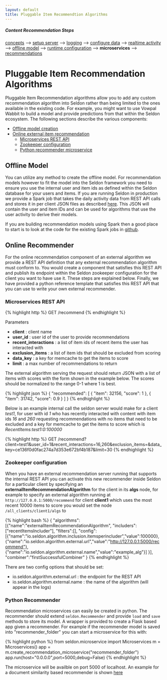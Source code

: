 ```yaml
---
layout: default
title: Pluggable Item Recommendtion Algorithms
---
```


##### Content Recommendation Steps

[concepts](/concepts.html) --> [setup server](/seldon-server-setup.html) --> [logging](/seldon-logging.html) --> [configure data](/item-recommendation-data.html) --> [realtime activity](/realtime-activity-data.html) --> [offline model](/offline-models.html) --> [runtime configuration](/runtime-recommendation.html) --> **microservices** --> [recommendations](api.html)



# Pluggable Item Recommendation Algorithms

Pluggable Item Recommendation algorithms allow you to add any custom recommendation algorithm into Seldon rather than being limited to the ones available in the existing code. For example, you might want to use Vowpal Wabbit to build a model and provide predictions from that within the Seldon ecosystem. The following sections describe the various components:

 * [Offline model creation](#offline-model)
 * [Online external item recommendation](#online-recommendation-model)
   * [Microservices REST API](#recommender-internal-rest-api)
   * [Zookeeper configuration](#recommender-zookeeper-conf)
   * [Python recommender microservice](#recommender-python)

## Offline Model<a name="offline-model"></a>

You can utilize any method to create the offline model. For recommendation models however to fit the model into the Seldon framework you need to ensure you use the internal user and item ids as defined within the Seldon database for your users and items. If you are running Seldon in production we provide a Spark job that takes the daily activity data from REST API calls and stores it in per client JSON files as described [here](spark-models.html#actions). This JSON will contain the user and item IDs and can be used for algorithms that use the user activity to derive their models.

If you are building recommendation models using Spark then a good place to start is to look at the code for the existing Spark jobs in [github](https://github.com/SeldonIO/seldon-server/offline-jobs/spark/).

## Online Recommender<a name="online-recommendation-model"></a>
For the online recommendation component of an external algorithm we provide a REST API definition that any external recommendation algorithm must conform to. You would create a component that satisfies this REST API and publish its endpoint within the Seldon zookeeper configuration for the client you want to have use it. These steps are explained below. Finally, we have provided a python reference template that satisfies this REST API that you can use to write your own external recommender.

### Microservices REST API<a name="recommender-internal-rest-api"></a>

{% highlight http %}
GET     /recommend
{% endhighlight %}	

Parameters

 * **client** : client name
 * **user_id** : user id of the user to provide recommendations
 * **recent_interactions** : a list of item ids of recent items the user has interacted with
 * **exclusion_items** : a list of item ids that should be excluded from scoring
 * **data_key** : a key for memcache to get the items to score
 * **limit** : a max number of recommendations to return

The external algorithm serving the request should return JSON with a list of items with scores with the form shown in the example below. The scores should be normalized to the range 0-1 where 1 is best.

{% highlight json %}
{
  "recommended": [
    {
      "item": 32156,
      "score": 1
    },
    {
      "item": 31742,
      "score": 0.9
    }
  ]
}
{% endhighlight %}	

Below is an example internal call the seldon server would make for a client *test1*, for user with id *1* who has recently interacted with content with item ids *16* and *260* requesting recommendations with no items that need to be excluded and a key for memcache to get the items to score which is *RecentItems:test1:0:100000*

{% highlight http %}
GET /recommend?client=test1&user_id=1&recent_interactions=16,260&exclusion_items=&data_key=ce136f0d0fac274a7d353e672bf4b187&limit=30
{% endhighlight %}	


### Zookeeper configuration<a name="recommender-zookeeper-conf"></a>
When you have an external recommendation server running that supports the internal REST API you can activate this new recommender inside Seldon for a particular client by specifying an **externalItemRecommendationAlgorithm** for the client in its **algs** node, for example to specify an external algorithm running at ```http://127.0.0.1:5000/recommend``` for client **client1** which uses the most recent 10000 items to score you would set the node ```/all_clients/client1/algs``` to 

{% highlight bash %}
{
"algorithms":
	[{"name":"externalItemRecommendationAlgorithm",
	"includers":["recentItemsIncluder"],
	"filters":[],
	"config":[{"name":"io.seldon.algorithm.inclusion.itemsperincluder","value":100000},
		   {"name":"io.seldon.algorithm.external.url","value":"http://127.0.0.1:5000/recommend"},
		   {"name":"io.seldon.algorithm.external.name","value":"example_alg"}]
         }],
"combiner":"firstSuccessfulCombiner"
}
{% endhighlight %}	

There are two config options that should be set:

 * io.seldon.algorithm.external.url : the endpoint for the REST API 
 * io.seldon.algorithm.external.name : the name of the algorithm (will appear in the logs)

### Python Recommender<a name="recommender-python"></a>
Recommendation microservices can easily be created in python. The recommender should extend ```seldon.Recommender``` and provide ```load``` and ```save``` methods to store its model. A wrapper is provided to create a Flask based app given a recommender. For example if the recommender model is saved into "recommender_folder" you can start a microservice for this with:

{% highlight python %}
from seldon.microservice import Microservices
m = Microservices()
app = m.create_recommendation_microservice("recommender_folder")
app.run(host="0.0.0.0",port=5000,debug=False)
{% endhighlight %}

The microservice will be availble on port 5000 of localhost. An example for a document similarity based recommender is shown [here](https://github.com/SeldonIO/seldon-server/blob/master/python/examples/doc_similarity_reuters.ipynb)
	